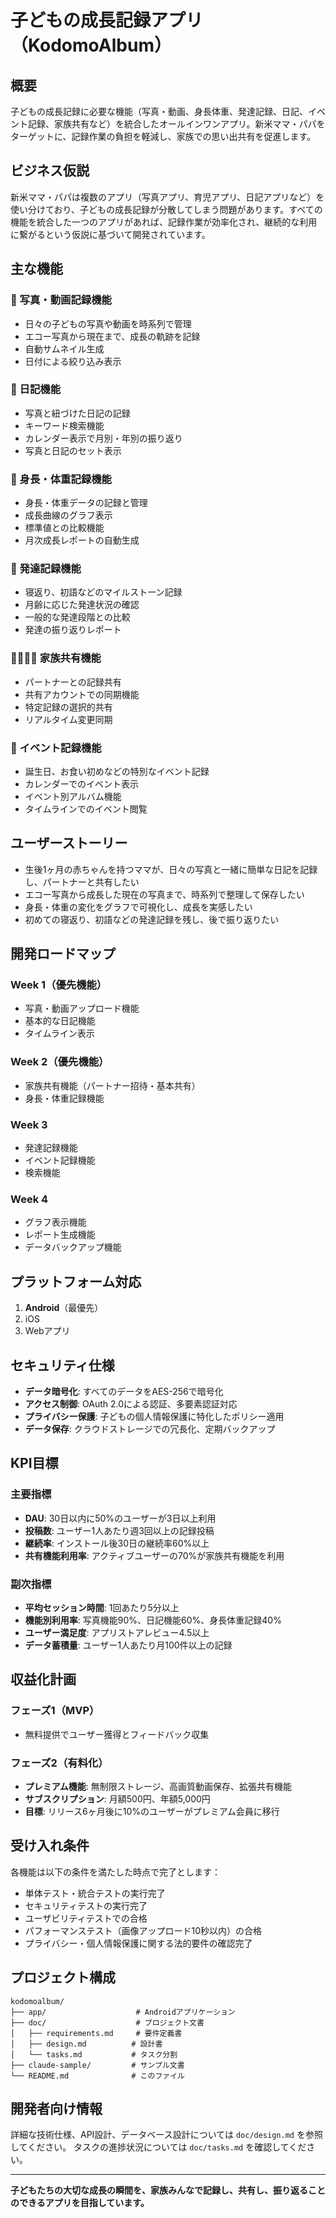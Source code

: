 # 子どもの成長記録アプリ（KodomoAlbum）

## 概要
子どもの成長記録に必要な機能（写真・動画、身長体重、発達記録、日記、イベント記録、家族共有など）を統合したオールインワンアプリ。新米ママ・パパをターゲットに、記録作業の負担を軽減し、家族での思い出共有を促進します。

## ビジネス仮説
新米ママ・パパは複数のアプリ（写真アプリ、育児アプリ、日記アプリなど）を使い分けており、子どもの成長記録が分散してしまう問題があります。すべての機能を統合した一つのアプリがあれば、記録作業が効率化され、継続的な利用に繋がるという仮説に基づいて開発されています。

## 主な機能

### 📸 写真・動画記録機能
- 日々の子どもの写真や動画を時系列で管理
- エコー写真から現在まで、成長の軌跡を記録
- 自動サムネイル生成
- 日付による絞り込み表示

### 📝 日記機能  
- 写真と紐づけた日記の記録
- キーワード検索機能
- カレンダー表示で月別・年別の振り返り
- 写真と日記のセット表示

### 📏 身長・体重記録機能
- 身長・体重データの記録と管理
- 成長曲線のグラフ表示
- 標準値との比較機能
- 月次成長レポートの自動生成

### 🎯 発達記録機能
- 寝返り、初語などのマイルストーン記録
- 月齢に応じた発達状況の確認
- 一般的な発達段階との比較
- 発達の振り返りレポート

### 👨‍👩‍👧‍👦 家族共有機能
- パートナーとの記録共有
- 共有アカウントでの同期機能
- 特定記録の選択的共有
- リアルタイム変更同期

### 🎉 イベント記録機能
- 誕生日、お食い初めなどの特別なイベント記録
- カレンダーでのイベント表示
- イベント別アルバム機能
- タイムラインでのイベント閲覧

## ユーザーストーリー
- 生後1ヶ月の赤ちゃんを持つママが、日々の写真と一緒に簡単な日記を記録し、パートナーと共有したい
- エコー写真から成長した現在の写真まで、時系列で整理して保存したい
- 身長・体重の変化をグラフで可視化し、成長を実感したい
- 初めての寝返り、初語などの発達記録を残し、後で振り返りたい

## 開発ロードマップ

### Week 1（優先機能）
- 写真・動画アップロード機能
- 基本的な日記機能
- タイムライン表示

### Week 2（優先機能）
- 家族共有機能（パートナー招待・基本共有）
- 身長・体重記録機能

### Week 3
- 発達記録機能
- イベント記録機能
- 検索機能

### Week 4
- グラフ表示機能
- レポート生成機能
- データバックアップ機能

## プラットフォーム対応
1. **Android**（最優先）
2. iOS
3. Webアプリ

## セキュリティ仕様
- **データ暗号化**: すべてのデータをAES-256で暗号化
- **アクセス制御**: OAuth 2.0による認証、多要素認証対応
- **プライバシー保護**: 子どもの個人情報保護に特化したポリシー適用
- **データ保存**: クラウドストレージでの冗長化、定期バックアップ

## KPI目標

### 主要指標
- **DAU**: 30日以内に50%のユーザーが3日以上利用
- **投稿数**: ユーザー1人あたり週3回以上の記録投稿
- **継続率**: インストール後30日の継続率60%以上
- **共有機能利用率**: アクティブユーザーの70%が家族共有機能を利用

### 副次指標
- **平均セッション時間**: 1回あたり5分以上
- **機能別利用率**: 写真機能90%、日記機能60%、身長体重記録40%
- **ユーザー満足度**: アプリストアレビュー4.5以上
- **データ蓄積量**: ユーザー1人あたり月100件以上の記録

## 収益化計画

### フェーズ1（MVP）
- 無料提供でユーザー獲得とフィードバック収集

### フェーズ2（有料化）
- **プレミアム機能**: 無制限ストレージ、高画質動画保存、拡張共有機能
- **サブスクリプション**: 月額500円、年額5,000円
- **目標**: リリース6ヶ月後に10%のユーザーがプレミアム会員に移行

## 受け入れ条件
各機能は以下の条件を満たした時点で完了とします：
- 単体テスト・統合テストの実行完了
- セキュリティテストの実行完了
- ユーザビリティテストでの合格
- パフォーマンステスト（画像アップロード10秒以内）の合格
- プライバシー・個人情報保護に関する法的要件の確認完了

## プロジェクト構成
```
kodomoalbum/
├── app/                    # Androidアプリケーション
├── doc/                    # プロジェクト文書
│   ├── requirements.md     # 要件定義書
│   ├── design.md          # 設計書
│   └── tasks.md           # タスク分割
├── claude-sample/         # サンプル文書
└── README.md              # このファイル
```

## 開発者向け情報
詳細な技術仕様、API設計、データベース設計については `doc/design.md` を参照してください。
タスクの進捗状況については `doc/tasks.md` を確認してください。

---

**子どもたちの大切な成長の瞬間を、家族みんなで記録し、共有し、振り返ることのできるアプリを目指しています。**